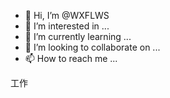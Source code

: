 - 👋 Hi, I’m @WXFLWS
- 👀 I’m interested in ...
- 🌱 I’m currently learning ...
- 💞️ I’m looking to collaborate on ...
- 📫 How to reach me ...

<!---
WXFLWS/WXFLWS is a ✨ special ✨ repository because its `README.md` (this file) appears on your GitHub profile.
You can click the Preview link to take a look at your changes.
--->工作
